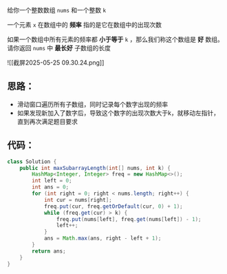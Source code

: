 
给你一个整数数组 `nums` 和一个整数 `k` 

一个元素 `x` 在数组中的 **频率** 指的是它在数组中的出现次数

如果一个数组中所有元素的频率都 **小于等于** `k` ，那么我们称这个数组是 **好** 数组。请你返回 `nums` 中 **最长好** 子数组的长度

![[截屏2025-05-25 09.30.24.png]]

## 思路：

- 滑动窗口遍历所有子数组，同时记录每个数字出现的频率
- 如果发现新加入了数字后，导致这个数字的出现次数大于k，就移动左指针，直到再次满足题目要求

## 代码：

```java
class Solution {
    public int maxSubarrayLength(int[] nums, int k) {
        HashMap<Integer, Integer> freq = new HashMap<>();
        int left = 0;
        int ans = 0;
        for (int right = 0; right < nums.length; right++) {
            int cur = nums[right];
            freq.put(cur, freq.getOrDefault(cur, 0) + 1);
            while (freq.get(cur) > k) {
                freq.put(nums[left], freq.get(nums[left]) - 1);
                left++;
            }
            ans = Math.max(ans, right - left + 1);
        }
        return ans;
    }
}
```

